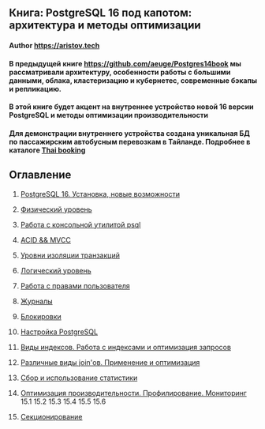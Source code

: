 ## Книга: PostgreSQL 16 под капотом: архитектура и методы оптимизации
#### Author https://aristov.tech
#### В предыдущей книге https://github.com/aeuge/Postgres14book мы рассматривали архитектуру, особенности работы с большими данными, облака, кластеризацию и кубернетес, современные бэкапы и репликацию. 
#### В этой книге будет акцент на внутреннее устройство новой 16 версии PostgreSQL и методы оптимизации производительности
#### Для демонстрации внутреннего устройства создана уникальная БД по пассажирским автобусным перевозкам в Тайланде. Подробнее в каталоге [Thai booking](https://github.com/aeuge/Postgres16book/blob/database/readme.md)
## Оглавление
1. [PostgreSQL 16. Установка, новые возможности](https://github.com/aeuge/Postgres16book/blob/main/chapters/CHAPTER01.md)
2. [Физический уровень](https://github.com/aeuge/Postgres16book/blob/main/chapters/CHAPTER02.md)
3. [Работа с консольной утилитой psql](https://github.com/aeuge/Postgres16book/blob/main/chapters/CHAPTER03.md)
4. [ACID && MVCC](https://github.com/aeuge/Postgres16book/blob/main/chapters/CHAPTER04.md)
5. [Уровни изоляции транзакций](https://github.com/aeuge/Postgres16book/blob/main/chapters/CHAPTER05.md)
6. [Логический уровень](https://github.com/aeuge/Postgres16book/blob/main/chapters/CHAPTER06.md)
7. [Работа с правами пользователя](https://github.com/aeuge/Postgres16book/blob/main/chapters/CHAPTER07.md)
8. [Журналы](https://github.com/aeuge/Postgres16book/blob/main/chapters/CHAPTER08.md)
9. [Блокировки](https://github.com/aeuge/Postgres16book/blob/main/chapters/CHAPTER09.md)
10. [Настройка PostgreSQL](https://github.com/aeuge/Postgres16book/blob/main/chapters/CHAPTER10.md)

12. [Виды индексов. Работа с индексами и оптимизация запросов](https://github.com/aeuge/Postgres16book/blob/main/chapters/CHAPTER12.md)
13. [Различные виды join'ов. Применение и оптимизация](https://github.com/aeuge/Postgres16book/blob/main/chapters/CHAPTER13.md)
14. [Сбор и использование статистики](https://github.com/aeuge/Postgres16book/blob/main/chapters/CHAPTER14.md)
15. [Оптимизация производительности. Профилирование. Мониторинг](https://github.com/aeuge/Postgres16book/blob/main/chapters/CHAPTER15.md)
15.1
15.2
15.3
15.4
15.5
15.6
16. [Секционирование](https://github.com/aeuge/Postgres16book/blob/main/chapters/CHAPTER16.md)

